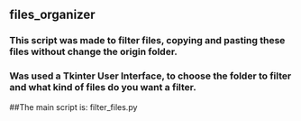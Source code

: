 ## files_organizer
### This script was made to filter files, copying and pasting these files without change the origin folder.
### Was used a Tkinter User Interface, to choose the folder to filter and what kind of files do you want a filter.
##The main script is: filter_files.py
